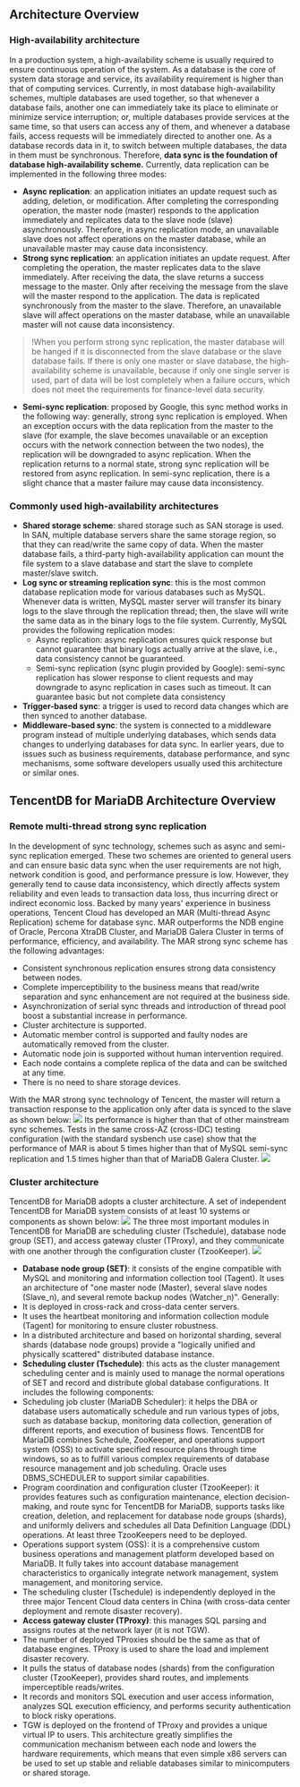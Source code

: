 ## Architecture Overview
### High-availability architecture
In a production system, a high-availability scheme is usually required to ensure continuous operation of the system. As a database is the core of system data storage and service, its availability requirement is higher than that of computing services. Currently, in most database high-availability schemes, multiple databases are used together, so that whenever a database fails, another one can immediately take its place to eliminate or minimize service interruption; or, multiple databases provide services at the same time, so that users can access any of them, and whenever a database fails, access requests will be immediately directed to another one.
As a database records data in it, to switch between multiple databases, the data in them must be synchronous. Therefore, **data sync is the foundation of database high-availability scheme.** Currently, data replication can be implemented in the following three modes:
- **Async replication**: an application initiates an update request such as adding, deletion, or modification. After completing the corresponding operation, the master node (master) responds to the application immediately and replicates data to the slave node (slave) asynchronously. Therefore, in async replication mode, an unavailable slave does not affect operations on the master database, while an unavailable master may cause data inconsistency.
- **Strong sync replication**: an application initiates an update request. After completing the operation, the master replicates data to the slave immediately. After receiving the data, the slave returns a success message to the master. Only after receiving the message from the slave will the master respond to the application. The data is replicated synchronously from the master to the slave. Therefore, an unavailable slave will affect operations on the master database, while an unavailable master will not cause data inconsistency.
>!When you perform strong sync replication, the master database will be hanged if it is disconnected from the slave database or the slave database fails. If there is only one master or slave database, the high-availability scheme is unavailable, because if only one single server is used, part of data will be lost completely when a failure occurs, which does not meet the requirements for finance-level data security.
- **Semi-sync replication**: proposed by Google, this sync method works in the following way: generally, strong sync replication is employed. When an exception occurs with the data replication from the master to the slave (for example, the slave becomes unavailable or an exception occurs with the network connection between the two nodes), the replication will be downgraded to async replication. When the replication returns to a normal state, strong sync replication will be restored from async replication. In semi-sync replication, there is a slight chance that a master failure may cause data inconsistency.

### Commonly used high-availability architectures
- **Shared storage scheme**: shared storage such as SAN storage is used. In SAN, multiple database servers share the same storage region, so that they can read/write the same copy of data. When the master database fails, a third-party high-availability application can mount the file system to a slave database and start the slave to complete master/slave switch.
- **Log sync or streaming replication sync**: this is the most common database replication mode for various databases such as MySQL. Whenever data is written, MySQL master server will transfer its binary logs to the slave through the replication thread; then, the slave will write the same data as in the binary logs to the file system. Currently, MySQL provides the following replication modes:
  - Async replication: async replication ensures quick response but cannot guarantee that binary logs actually arrive at the slave, i.e., data consistency cannot be guaranteed.
  - Semi-sync replication (sync plugin provided by Google): semi-sync replication has slower response to client requests and may downgrade to async replication in cases such as timeout. It can guarantee basic but not complete data consistency
- **Trigger-based sync**: a trigger is used to record data changes which are then synced to another database.
- **Middleware-based sync**: the system is connected to a middleware program instead of multiple underlying databases, which sends data changes to underlying databases for data sync. In earlier years, due to issues such as business requirements, database performance, and sync mechanisms, some software developers usually used this architecture or similar ones.

## TencentDB for MariaDB Architecture Overview
### Remote multi-thread strong sync replication
In the development of sync technology, schemes such as async and semi-sync replication emerged. These two schemes are oriented to general users and can ensure basic data sync when the user requirements are not high, network condition is good, and performance pressure is low. However, they generally tend to cause data inconsistency, which directly affects system reliability and even leads to transaction data loss, thus incurring direct or indirect economic loss.
Backed by many years' experience in business operations, Tencent Cloud has developed an MAR (Multi-thread Async Replication) scheme for database sync. MAR outperforms the NDB engine of Oracle, Percona XtraDB Cluster, and MariaDB Galera Cluster in terms of performance, efficiency, and availability. The MAR strong sync scheme has the following advantages:
- Consistent synchronous replication ensures strong data consistency between nodes.
-	Complete imperceptibility to the business means that read/write separation and sync enhancement are not required at the business side.
-	Asynchronization of serial sync threads and introduction of thread pool boost a substantial increase in performance.
-	Cluster architecture is supported.
-	Automatic member control is supported and faulty nodes are automatically removed from the cluster.
-	Automatic node join is supported without human intervention required.
-	Each node contains a complete replica of the data and can be switched at any time.
-	There is no need to share storage devices.

With the MAR strong sync technology of Tencent, the master will return a transaction response to the application only after data is synced to the slave as shown below:
![](https://main.qcloudimg.com/raw/cc47460060cd75171baa64f58bd54ea0.png)
Its performance is higher than that of other mainstream sync schemes. Tests in the same cross-AZ (cross-IDC) testing configuration (with the standard sysbench use case) show that the performance of MAR is about 5 times higher than that of MySQL semi-sync replication and 1.5 times higher than that of MariaDB Galera Cluster.
![](https://main.qcloudimg.com/raw/c9a8f22d1762969b0ab3bf1fe8f8a7df.png)

### Cluster architecture
TencentDB for MariaDB adopts a cluster architecture. A set of independent TencentDB for MariaDB system consists of at least 10 systems or components as shown below:
![](https://main.qcloudimg.com/raw/e45cdf99127fdce08b96f195dbb86760.png)
The three most important modules in TencentDB for MariaDB are scheduling cluster (Tschedule), database node group (SET), and access gateway cluster (TProxy), and they communicate with one another through the configuration cluster (TzooKeeper).
![](https://main.qcloudimg.com/raw/d31020c02942cfaea8a1e930391512f7.png)
- **Database node group (SET)**: it consists of the engine compatible with MySQL and monitoring and information collection tool (Tagent). It uses an architecture of "one master node (Master), several slave nodes (Slave_n), and several remote backup nodes (Watcher_n)". Generally:
 - It is deployed in cross-rack and cross-data center servers.
 - It uses the heartbeat monitoring and information collection module (Tagent) for monitoring to ensure cluster robustness.
 - In a distributed architecture and based on horizontal sharding, several shards (database node groups) provide a "logically unified and physically scattered" distributed database instance.
- **Scheduling cluster (Tschedule)**: this acts as the cluster management scheduling center and is mainly used to manage the normal operations of SET and record and distribute global database configurations. It includes the following components:
 -  Scheduling job cluster (MariaDB Scheduler): it helps the DBA or database users automatically schedule and run various types of jobs, such as database backup, monitoring data collection, generation of different reports, and execution of business flows. TencentDB for MariaDB combines Schedule, ZooKeeper, and operations support system (OSS) to activate specified resource plans through time windows, so as to fulfill various complex requirements of database resource management and job scheduling. Oracle uses DBMS_SCHEDULER to support similar capabilities.
 -  Program coordination and configuration cluster (TzooKeeper): it provides features such as configuration maintenance, election decision-making, and route sync for TencentDB for MariaDB, supports tasks like creation, deletion, and replacement for database node groups (shards), and uniformly delivers and schedules all Data Definition Language (DDL) operations. At least three TzooKeepers need to be deployed.
 -  Operations support system (OSS): it is a comprehensive custom business operations and management platform developed based on MariaDB. It fully takes into account database management characteristics to organically integrate network management, system management, and monitoring service.
 -  The scheduling cluster (Tschedule) is independently deployed in the three major Tencent Cloud data centers in China (with cross-data center deployment and remote disaster recovery).
-  **Access gateway cluster (TProxy)**: this manages SQL parsing and assigns routes at the network layer (it is not TGW).
 - The number of deployed TProxies should be the same as that of database engines. TProxy is used to share the load and implement disaster recovery.
 - It pulls the status of database nodes (shards) from the configuration cluster (TzooKeeper), provides shard routes, and implements imperceptible reads/writes.
 - It records and monitors SQL execution and user access information, analyzes SQL execution efficiency, and performs security authentication to block risky operations.
 - TGW is deployed on the frontend of TProxy and provides a unique virtual IP to users.
This architecture greatly simplifies the communication mechanism between each node and lowers the hardware requirements, which means that even simple x86 servers can be used to set up stable and reliable databases similar to minicomputers or shared storage.
